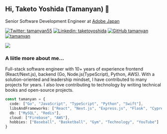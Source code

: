 ## Hi, Taketo Yoshida (Tamanyan) 👋

Senior Software Development Engineer at [Adobe Japan](https://github.com/adobe)

[![Twitter: tamanyan55](https://img.shields.io/twitter/follow/tamanyan55?style=social)](https://twitter.com/tamanyan55)
[![Linkedin: taketoyoshida](https://img.shields.io/badge/-tyoshida-blue?style=flat-square&logo=Linkedin&logoColor=white&link=https://www.linkedin.com/in/tyoshida/)](https://www.linkedin.com/in/tyoshida/)
[![GitHub tamanyan](https://img.shields.io/github/followers/tamanyan?label=follow&style=social)](https://github.com/tamanyan)
<a href="https://github.com/tamanyan/">
    <img src="https://komarev.com/ghpvc/?username=tamanyan" alt="tamanyan" />
</a>

<a href="https://github.com/tamanyan/github-readme-stats">
  <img align="center" src="https://github-readme-stats.vercel.app/api?username=tamanyan&count_private=true" />
</a>


### A liitle more about me...

Full-stack software engineer with 10+ years of experience frontend (React/Next.js), backend (Go, Node.js(TypeScript), Python, AWS). With a solution-oriented and leadership mindset, I have contributed to many projects for years. I also love contributing to technology by writing technical books and open-source projects.

```typescript
const tamanyan = {
  code: ["Go", "JavaScript", "TypeScript", "Python", "Swift"],
  libsAndFrameworks: ["React", "Next.js", "Express.js", "Flask", "Cypress"],
  db: ["MySQL", "Redis"],
  cloud: ["Firebase", "AWS"],
  hobbies: ["Baseball", "Basketball", "Gym", "Technology", "YouTube"]
}
```


